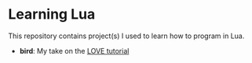 # Learning Lua

This repository contains project(s) I used to learn how to program in Lua.

 - **bird**: My take on the [LOVE tutorial](https://simplegametutorials.github.io/bird/)
